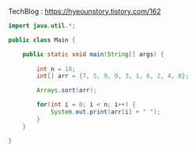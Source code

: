 TechBlog : https://hyeounstory.tistory.com/162

```java
import java.util.*;

public class Main {

    public static void main(String[] args) {
    	
        int n = 10;
        int[] arr = {7, 5, 9, 0, 3, 1, 6, 2, 4, 8};

        Arrays.sort(arr);

        for(int i = 0; i < n; i++) {
            System.out.print(arr[i] + " ");
        }
    }

}
```
